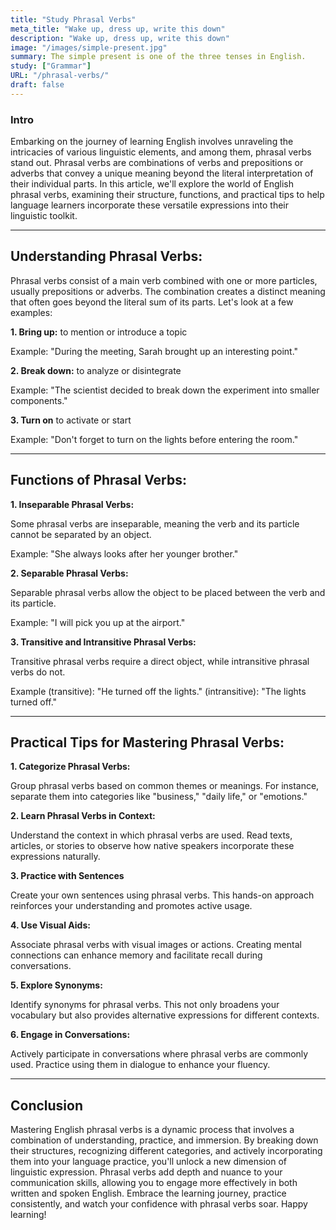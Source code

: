 ```yaml
---
title: "Study Phrasal Verbs"
meta_title: "Wake up, dress up, write this down"
description: "Wake up, dress up, write this down"
image: "/images/simple-present.jpg"
summary: The simple present is one of the three tenses in English.
study: ["Grammar"]
URL: "/phrasal-verbs/"
draft: false
---
```


### Intro 

Embarking on the journey of learning English involves unraveling the intricacies of various linguistic elements, and among them, phrasal verbs stand out. Phrasal verbs are combinations of verbs and prepositions or adverbs that convey a unique meaning beyond the literal interpretation of their individual parts. In this article, we'll explore the world of English phrasal verbs, examining their structure, functions, and practical tips to help language learners incorporate these versatile expressions into their linguistic toolkit.

<hr>

## Understanding Phrasal Verbs:

Phrasal verbs consist of a main verb combined with one or more particles, usually prepositions or adverbs. The combination creates a distinct meaning that often goes beyond the literal sum of its parts. Let's look at a few examples:

**1. Bring up:** to mention or introduce a topic

Example: "During the meeting, Sarah brought up an interesting point."

**2. Break down:** to analyze or disintegrate

Example: "The scientist decided to break down the experiment into smaller components."

**3. Turn on** to activate or start

Example: "Don't forget to turn on the lights before entering the room."

<hr>

## Functions of Phrasal Verbs:

**1. Inseparable Phrasal Verbs:**

Some phrasal verbs are inseparable, meaning the verb and its particle cannot be separated by an object.

Example: "She always looks after her younger brother."

**2. Separable Phrasal Verbs:**

Separable phrasal verbs allow the object to be placed between the verb and its particle.

Example: "I will pick you up at the airport."

**3. Transitive and Intransitive Phrasal Verbs:**

Transitive phrasal verbs require a direct object, while intransitive phrasal verbs do not.

Example (transitive): "He turned off the lights." (intransitive): "The lights turned off."

<hr>

## Practical Tips for Mastering Phrasal Verbs:

**1. Categorize Phrasal Verbs:**

Group phrasal verbs based on common themes or meanings. For instance, separate them into categories like "business," "daily life," or "emotions."

**2. Learn Phrasal Verbs in Context:**

Understand the context in which phrasal verbs are used. Read texts, articles, or stories to observe how native speakers incorporate these expressions naturally.

**3. Practice with Sentences**

Create your own sentences using phrasal verbs. This hands-on approach reinforces your understanding and promotes active usage.

**4. Use Visual Aids:**

Associate phrasal verbs with visual images or actions. Creating mental connections can enhance memory and facilitate recall during conversations.

**5. Explore Synonyms:**

Identify synonyms for phrasal verbs. This not only broadens your vocabulary but also provides alternative expressions for different contexts.

**6. Engage in Conversations:**

Actively participate in conversations where phrasal verbs are commonly used. Practice using them in dialogue to enhance your fluency.

<hr>

## Conclusion

Mastering English phrasal verbs is a dynamic process that involves a combination of understanding, practice, and immersion. By breaking down their structures, recognizing different categories, and actively incorporating them into your language practice, you'll unlock a new dimension of linguistic expression. Phrasal verbs add depth and nuance to your communication skills, allowing you to engage more effectively in both written and spoken English. Embrace the learning journey, practice consistently, and watch your confidence with phrasal verbs soar. Happy learning!
